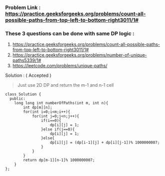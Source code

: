 ### Problem Link : https://practice.geeksforgeeks.org/problems/count-all-possible-paths-from-top-left-to-bottom-right3011/1#


### These 3 questions can be done with same DP logic : 
1. https://practice.geeksforgeeks.org/problems/count-all-possible-paths-from-top-left-to-bottom-right3011/1# <br>
2. https://practice.geeksforgeeks.org/problems/number-of-unique-paths5339/1# <br>
3. https://leetcode.com/problems/unique-paths/ <br>


Solution : ( Accepted ) 

> Just use 2D DP and return the m-1 and n-1 cell

```
class Solution {
  public:
    long long int numberOfPaths(int m, int n){
        int dp[m][n];
        for(int i=0;i<m;i++){
            for(int j=0;j<n;j++){
                if(i==0){
                    dp[i][j] = 1;
                }else if(j==0){
                    dp[i][j] = 1;
                }else{
                    dp[i][j] = (dp[i-1][j] + dp[i][j-1])% 1000000007; 
                }
            }
        }
        return dp[m-1][n-1]% 1000000007; 
    }
};
```
